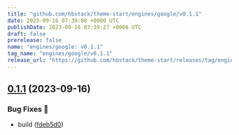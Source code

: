 ```yaml
---
title: "github.com/hbstack/theme-start/engines/google/v0.1.1"
date: 2023-09-16 07:39:08 +0000 UTC
publishDate: 2023-09-16 07:39:27 +0000 UTC
draft: false
prerelease: false
name: "engines/google: v0.1.1"
tag_name: "engines/google/v0.1.1"
release_url: "https://github.com/hbstack/theme-start/releases/tag/engines/google/v0.1.1"
---
```


## [0.1.1](https://github.com/hbstack/theme-start/compare/engines/google/v0.1.0...engines/google/v0.1.1) (2023-09-16)


### Bug Fixes 🐞

* build ([fdeb5d0](https://github.com/hbstack/theme-start/commit/fdeb5d08ef675e5f232b6d3cc1304f3fdd0d7ced))
